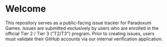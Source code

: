 # Welcome
This repository serves as a public-facing issue tracker for Paradoxum Games. Issues are submitted exclusively by users who are enrolled in the official Tier 2 / Tier 3 ("T2/T3") program. Prior to creating issues, users must validate their GitHub accounts via our internal verification application.
